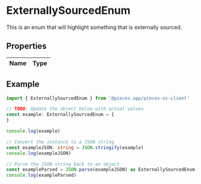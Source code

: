 
# ExternallySourcedEnum

This is an enum that will highlight something that is externally sourced.

## Properties

Name | Type
------------ | -------------

## Example

```typescript
import { ExternallySourcedEnum } from '@pieces.app/pieces-os-client'

// TODO: Update the object below with actual values
const example: ExternallySourcedEnum = {
}

console.log(example)

// Convert the instance to a JSON string
const exampleJSON: string = JSON.stringify(example)
console.log(exampleJSON)

// Parse the JSON string back to an object
const exampleParsed = JSON.parse(exampleJSON) as ExternallySourcedEnum
console.log(exampleParsed)
```


